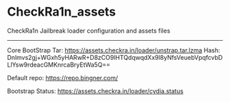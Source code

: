 # CheckRa1n_assets
CheckRa1n Jailbreak loader configuration and assets files



-------------------------------------------------------------------------------------------------------------------------

Core BootStrap Tar: https://assets.checkra.in/loader/unstrap.tar.lzma 
Hash: Dnlmvs2gj+WGxh5yHARwR+D8zCO9lHTQdqwqdXx9l8yNfsVeuebVpqfcvbDLlYsw9rdeacGMKnrcaBryEtWa5Q==


Default repo: https://repo.bingner.com/

Bootstrap Status: https://assets.checkra.in/loader/cydia.status
